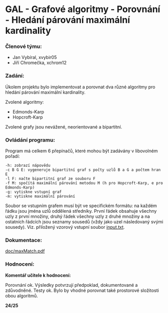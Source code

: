 # GAL - Grafové algoritmy - Porovnání - Hledání párování maximální kardinality

### Členové týmu:

- Jan Vybíral, xvybir05
- Jiří Chromečka, xchrom12

### Zadání:

Úkolem projektu bylo implementovat a porovnat dva různé algoritmy pro hledání párování maximální kardinality.

Zvolené algoritmy:

- Edmonds-Karp
- Hopcroft-Karp

Zvolené grafy jsou nevážené, neorientované a bipartitní.

### Ovládání programu:

Program má celkem 6 přepínačů, které mohou být zadávány v libovolném pořadí:

    -h: zobrazí nápovědu
    -c B G E: vygeneruje bipartitní graf s počty uzlů B a G a počtem hran E
    -l F: načte bipartitní graf ze souboru F
    -f M: spočítá maximální párování metodou M (h pro Hopcroft-Karp, e pro Edmonds-Karp)
    -g: vytiskne vstupní graf
    -m: vytiskne maximální párování

Soubor se vstupním grafem musí být ve specifickém  formátu: na každém řádku jsou jména uzlů oddělená středníky. 
První řádek obsahuje všechny uzly z první množiny, druhý řádek všechny uzly z druhé množiny a na ostatních řádcích jsou seznamy sousedů (vždy jako uzel následovaný svými sousedy). Viz. přiložený vzorový vstupní soubor [input.txt](input.txt).

### Dokumentace:

[doc/maxMatch.pdf](doc/maxMatch.pdf)

### Hodnocení:

**Komentář učitele k hodnocení:**

Porovnání ok. Výsledky potvrzují předpoklad, dokumentované a zdůvodněné. Testy ok. Bylo by vhodné porovnat také prostorové složitosti obou algoritmů.

**24/25**
